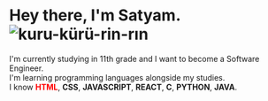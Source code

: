 
# Hey there, I'm Satyam. ![kuru-kürü-rin-rın](https://github.com/user-attachments/assets/44a79b4e-102b-43f4-8573-75342df2a337 "kuru kuru🤭")
I'm currently studying in 11th grade and I want to become a Software Engineer.<br>
I'm learning programming languages alongside my studies.<br>
I know **<span style="color: red;">HTML</span>**, **CSS**, **JAVASCRIPT**, **REACT**, **C**, **PYTHON**, **JAVA**.<br>

  

      

